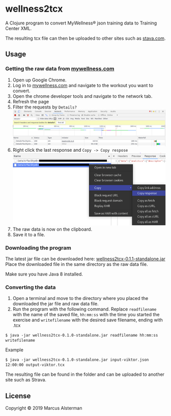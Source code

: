 # wellness2tcx

A Clojure program to convert MyWellness® json training data to Training Center XML.

The resulting tcx file can then be uploaded to other sites such as [stava.com](strava.com).

## Usage

### Getting the raw data from [mywellness.com](mywellness.com)
1. Open up Google Chrome.
2. Log in to [mywellness.com](mywellness.com) and navigate to the workout you want to convert.
3. Open the chrome developer tools and navigate to the network tab.
4. Refresh the page
5. Filter the requests by `Details?` 
![filtering requests](images/filter-requests.png)
6. Right click the last response and `Copy -> Copy respose`
![copy the response](images/copy-response.png)
7. The raw data is now on the clipboard.
8. Save it to a file.

### Downloading the program
The latest jar file can be downloaded here:
[wellness2tcx-0.1.1-standalone.jar](https://github.com/alsterman/wellness2tcx/releases/download/v0.1.1/wellness2tcx-0.1.1-standalone.jar)
Place the downloaded file in the same directory as the raw data file.

Make sure you have Java 8 installed.


### Converting the data
1. Open a terminal and move to the directory where you placed the downloaded the jar file and raw data file.
2. Run the program with the following command. Replace `readfilename` with the name of the saved file, `hh:mm:ss` with the time you started the exercise and `writefilename` with the desired save filename, ending with .tcx 
```
$ java -jar wellness2tcx-0.1.0-standalone.jar readfilename hh:mm:ss writefilename
```

Example
```
$ java -jar wellness2tcx-0.1.0-standalone.jar input-viktor.json 12:00:00 output-viktor.tcx
```

The resulting file can be found in the folder and can be uploaded to another site such as Strava.
## License

Copyright © 2019 Marcus Alsterman
